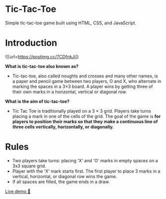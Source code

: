 # Tic-Tac-Toe
Simple tic-tac-toe game built using HTML, CSS, and JavaScript.
# Introduction
![[url=https://postimg.cc/7CDfnkJj])

**What is tic-tac-toe also known as?**
+ Tic-tac-toe, also called noughts and crosses and many other names, is a paper and pencil game between two players, O and X, who alternate in marking the spaces in a 3×3 board. A player wins by getting three of their own marks in a horizontal, vertical or diagonal row.

**What is the aim of tic-tac-toe?**
+ Tic Tac Toe is traditionally played on a 3 × 3 grid. Players take turns placing a mark in one of the cells of the grid. The goal of the game is **for players to position their marks so that they make a continuous line of three cells vertically, horizontally, or diagonally.**

# Rules

+ Two players take turns: placing 'X' and 'O' marks in empty spaces on a 3x3 square grid.
+ Player with the 'X' mark starts first. The first player to place 3 marks in a vertical, horizontal, or diagonal row wins the game.
+ If all spaces are filled, the game ends in a draw.


[Live demo 👋](https://hermione69.github.io/tic-tac/)



